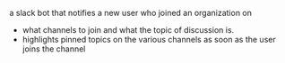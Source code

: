 a slack bot that notifies a new user who joined an organization on 

- what channels to join and what the topic of discussion is.
- highlights pinned topics on the various channels as soon as
the user joins the channel 
